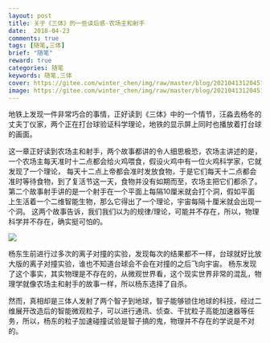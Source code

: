 ```yaml
---
layout: post
title: 关于《三体》的一些读后感-农场主和射手
date:  2018-04-23 
comments: true
tags: [随笔,三体]
brief: "随笔"
reward: true
categories: 随笔
keywords: 随笔,三体
cover: https://gitee.com/winter_chen/img/raw/master/blog/20210413120451.jpeg
image: https://gitee.com/winter_chen/img/raw/master/blog/20210413120451.jpeg
---
```



地铁上发现一件非常巧合的事情，正好读到《三体》中的一个情节，汪淼去杨冬的丈夫丁仪家，两个正在打台球验证科学理论，地铁的显示屏上同时也播放着打台球的画面。
<!-- more -->
这一章正好读到农场主和射手，两个故事都讲的令人细思极恐，农场主讲述的是，一个农场主每天准时十二点都会给火鸡喂食，假设火鸡中有一位火鸡科学家，它就发现了一个理论，
每天十二点上帝都会准时发放食物，于是它们每天十二点都会准时等待食物，到了复活节这一天，食物并没有如期而至，农场主把它们都杀了。
第二个故事射手讲的是一个射手在一个平面上每隔10厘米就会打个洞，假如平面上生活着一个二维智能生物，那么它得出了一个理论，宇宙每隔十厘米就会出现一个洞。
这两个故事告诉，我们我们以为的规律/理论，可能并不存在，所以，物理科学并不存在，确实挺可怕的。

![](https://gitee.com/winter_chen/img/raw/master/blog/20210413120527.jpeg)


 杨东生前进行过多次的离子对撞的实验，发现每次的结果都不一样，台球就好比放大版的离子对撞实验，谁也不知道台球会不会在对撞的之后飞向宇宙。
杨东发现了这个事实，其实物理是不存在的，从微观世界看，这个现实世界非常的混乱，物理学就像农场主和射手的故事一样，所以杨东选择了自杀。


 然而，真相却是三体人发射了两个智子到地球，智子能够锁住地球的科技，经过二维展开改造后的智能微观粒子，可以进行通讯、侦查、干扰粒子高能加速器等任务，所以，杨东的粒子加速碰撞试验是智子搞的鬼，物理并不存在的学说是不对的。